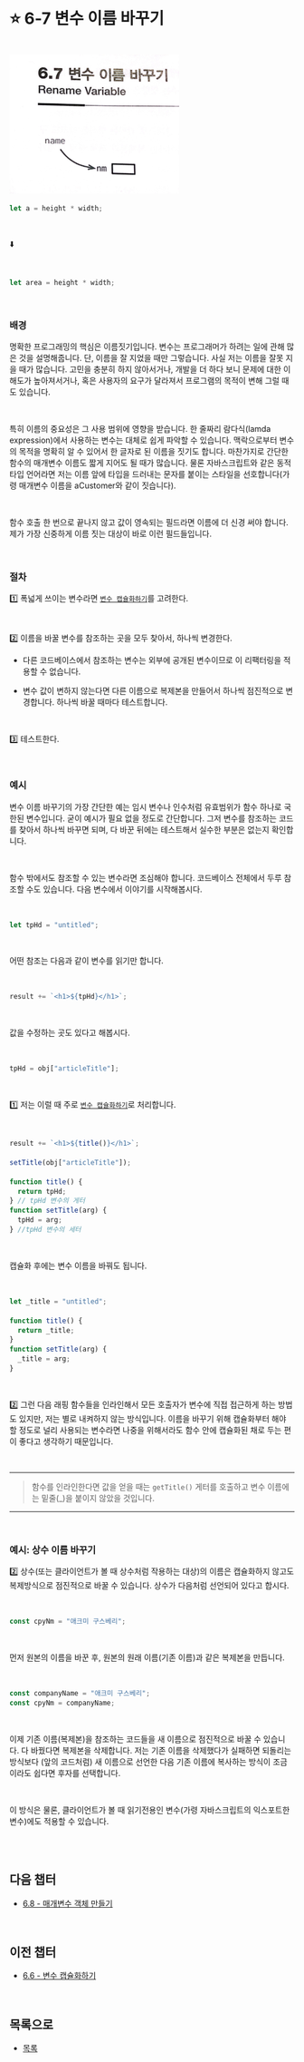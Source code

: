 # :star: 6-7 변수 이름 바꾸기

<br>

<img src="../../Images/06_07_image.jpeg" width="300px">

<br>

```js
let a = height * width;
```

<br>

⬇️

<br>

```js
let area = height * width;
```

<br>

### 배경

명확한 프로그래밍의 핵심은 이름짓기입니다. 변수는 프로그래머가 하려는 일에 관해 많은 것을 설명해줍니다. 단, 이름을 잘 지었을 때만 그렇습니다. 사실 저는 이름을 잘못 지을 때가 많습니다. 고민을 충분히 하지 않아서거나, 개발을 더 하다 보니 문제에 대한 이해도가 높아져서거나, 혹은 사용자의 요구가 달라져서 프로그램의 목적이 변해 그럴 때도 있습니다.

<br>

특히 이름의 중요성은 그 사용 범위에 영향을 받습니다. 한 줄짜리 람다식(lamda expression)에서 사용하는 변수는 대체로 쉽게 파악할 수 있습니다. 맥락으로부터 변수의 목적을 명확히 알 수 있어서 한 글자로 된 이름을 짓기도 합니다. 마찬가지로 간단한 함수의 매개변수 이름도 짧게 지어도 될 때가 많습니다. 물론 자바스크립트와 같은 동적 타입 언어라면 저는 이름 앞에 타입을 드러내는 문자를 붙이는 스타일을 선호합니다(가령 매개변수 이름을 aCustomer와 같이 짓습니다).

<br>

함수 호출 한 번으로 끝나지 않고 값이 영속되는 필드라면 이름에 더 신경 써야 합니다. 제가 가장 신중하게 이름 짓는 대상이 바로 이런 필드들입니다.

<br>

### 절차

1️⃣ 폭넓게 쓰이는 변수라면 [`변수 캡슐화하기`](https://github.com/Esoolgnah/Summary_of_Refactoring_2nd_Edition/blob/main/Notes/06_기본적인_리팩터링/06_06_변수_캡슐화하기.md)를 고려한다.

<br>

2️⃣ 이름을 바꿀 변수를 참조하는 곳을 모두 찾아서, 하나씩 변경한다.

- 다른 코드베이스에서 참조하는 변수는 외부에 공개된 변수이므로 이 리팩터링을 적용할 수 없습니다.

- 변수 값이 변하지 않는다면 다른 이름으로 복제본을 만들어서 하나씩 점진적으로 변경합니다. 하나씩 바꿀 때마다 테스트합니다.

<br>

3️⃣ 테스트한다.

<br>

### 예시

변수 이름 바꾸기의 가장 간단한 예는 임시 변수나 인수처럼 유효범위가 함수 하나로 국한된 변수입니다. 굳이 예시가 필요 없을 정도로 간단합니다. 그저 변수를 참조하는 코드를 찾아서 하나씩 바꾸면 되며, 다 바꾼 뒤에는 테스트해서 실수한 부분은 없는지 확인합니다.

<br>

함수 밖에서도 참조할 수 있는 변수라면 조심해야 합니다. 코드베이스 전체에서 두루 참조할 수도 있습니다. 다음 변수에서 이야기를 시작해봅시다.

<br>

```js
let tpHd = "untitled";
```

<br>

어떤 참조는 다음과 같이 변수를 읽기만 합니다.

<br>

```js
result += `<h1>${tpHd}</h1>`;
```

<br>

값을 수정하는 곳도 있다고 해봅시다.

<br>

```js
tpHd = obj["articleTitle"];
```

<br>

1️⃣ 저는 이럴 때 주로 [`변수 캡슐화하기`](https://github.com/Esoolgnah/Summary_of_Refactoring_2nd_Edition/blob/main/Notes/06_기본적인_리팩터링/06_06_변수_캡슐화하기.md)로 처리합니다.

<br>

```js
result += `<h1>${title()}</h1>`;

setTitle(obj["articleTitle"]);

function title() {
  return tpHd;
} // tpHd 변수의 게터
function setTitle(arg) {
  tpHd = arg;
} //tpHd 변수의 세터
```

<br>

캡슐화 후에는 변수 이름을 바꿔도 됩니다.

<br>

```js
let _title = "untitled";

function title() {
  return _title;
}
function setTitle(arg) {
  _title = arg;
}
```

<br>

2️⃣ 그런 다음 래핑 함수들을 인라인해서 모든 호출자가 변수에 직접 접근하게 하는 방법도 있지만, 저는 별로 내켜하지 않는 방식입니다. 이름을 바꾸기 위해 캡슐화부터 해야 할 정도로 널리 사용되는 변수라면 나중을 위해서라도 함수 안에 캡슐화된 채로 두는 편이 좋다고 생각하기 때문입니다.

<br>

---

> 함수를 인라인한다면 값을 얻을 때는 `getTitle()` 게터를 호출하고 변수 이름에는 밑줄(\_)을 붙이지 않았을 것입니다.

---

<br>

### 예시: 상수 이름 바꾸기

2️⃣ 상수(또는 클라이언트가 볼 때 상수처럼 작용하는 대상)의 이름은 캡슐화하지 않고도 복제방식으로 점진적으로 바꿀 수 있습니다. 상수가 다음처럼 선언되어 있다고 합시다.

<br>

```js
const cpyNm = "애크미 구스베리";
```

<br>

먼저 원본의 이름을 바꾼 후, 원본의 원래 이름(기존 이름)과 같은 복제본을 만듭니다.

<br>

```js
const companyName = "애크미 구스베리";
const cpyNm = companyName;
```

<br>

이제 기존 이름(복제본)을 참조하는 코드들을 새 이름으로 점진적으로 바꿀 수 있습니다. 다 바꿨다면 복제본을 삭제합니다. 저는 기존 이름을 삭제했다가 실패하면 되돌리는 방식보다 (앞의 코드처럼) 새 이름으로 선언한 다음 기존 이름에 복사하는 방식이 조금이라도 쉽다면 후자를 선택합니다.

<br>

이 방식은 물론, 클라이언트가 볼 때 읽기전용인 변수(가령 자바스크립트의 익스포트한 변수)에도 적용할 수 있습니다.

<br>

<br>

## 다음 챕터

- [6.8 - 매개변수 객체 만들기](https://github.com/Esoolgnah/Summary_of_Refactoring_2nd_Edition/blob/main/Notes/06_기본적인_리팩터링/06_08_매개변수_객체_만들기.md)

<br>

## 이전 챕터

- [6.6 - 변수 캡슐화하기](https://github.com/Esoolgnah/Summary_of_Refactoring_2nd_Edition/blob/main/Notes/06_기본적인_리팩터링/06_06_변수_캡슐화하기.md)

<br>

## 목록으로

- [목록](https://github.com/Esoolgnah/Summary_of_Refactoring_2nd_Edition/blob/main/Notes/06_기본적인_리팩터링/06_00_기본적인_리팩터링.md)
